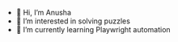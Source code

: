 - 👋 Hi, I’m Anusha
- 👀 I’m interested in solving puzzles
- 🌱 I’m currently learning Playwright automation
  
<!---
anushaachanta5447/anushaachanta5447 is a ✨ special ✨ repository because its `README.md` (this file) appears on your GitHub profile.
You can click the Preview link to take a look at your changes.
--->
